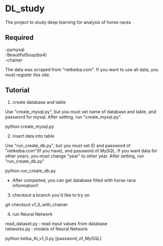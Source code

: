 # DL_study
The project to study deep learning for analysis of horse races 

## Required
-pymysql<br>-BeautifulSoup(bs4)
<br>-chainer

The data was scraped from "netkeiba.com". If you want to use all data, you must register this site.

## Tutorial
1) create database and table

Use "create_mysql.py", but you must set name of database and table, and password for mysql.
After setting, run "create_mysql.py".

python create_mysql.py

2) insert data into table 

Use "run_create_db.py", but you must set ID and password of "netkeiba.com"(If you have), and password of MySQL.
If you want data for other years, you must change "year" to other year.
After setting, run "run_create_db.py"

python run_create_db.py

- After completed, you can get database filled with horse race information!!


3) checkout a branch you'd like to try on

git checkout v1_0_with_chainer

4) run Neural Network

read_dataset.py : read input values from database
<br>networks.py : models of Neural Network

python keiba_AI_v1_0.py [password_of_MySQL]


